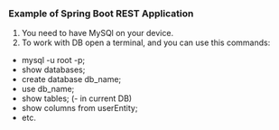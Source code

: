 ### Example of Spring Boot REST Application 

1. You need to have MySQl on your device. 
2. To work with DB open a terminal, and you can use this commands:
- mysql -u root -p; 
- show databases;
- create database db_name;
- use db_name;
- show tables; (- in current DB)
- show columns from userEntity; 
- etc.
